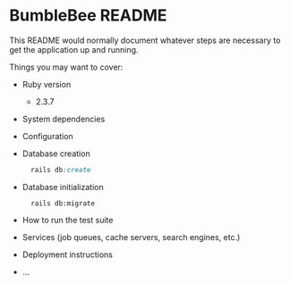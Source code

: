 # BumbleBee README

This README would normally document whatever steps are necessary to get the
application up and running.

Things you may want to cover:

* Ruby version

  - 2.3.7

* System dependencies

* Configuration

* Database creation

  ```ruby
    rails db:create
  ```

* Database initialization

  ```
    rails db:migrate
  ```

* How to run the test suite

* Services (job queues, cache servers, search engines, etc.)

* Deployment instructions

* ...
